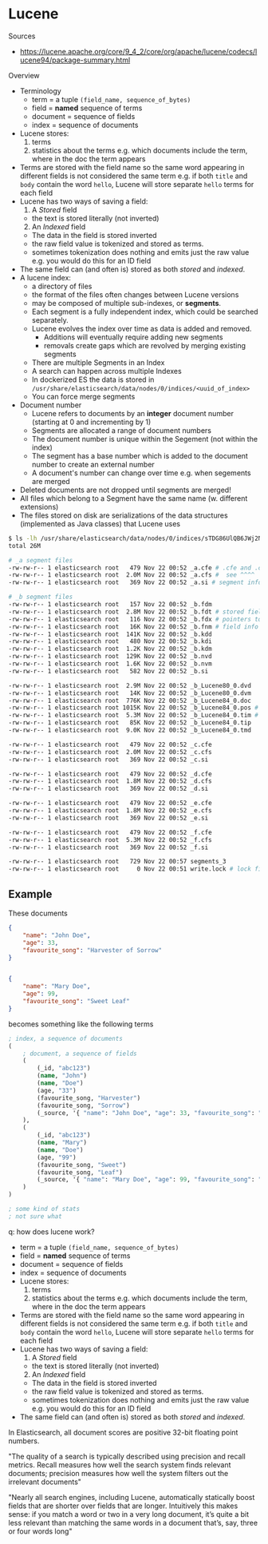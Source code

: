 # Lucene

Sources

- https://lucene.apache.org/core/9_4_2/core/org/apache/lucene/codecs/lucene94/package-summary.html

Overview

- Terminology
    - term = a tuple `(field_name, sequence_of_bytes)`
    - field = **named** sequence of terms
    - document = sequence of fields
    - index = sequence of documents
- Lucene stores:
    1. terms
    2. statistics about the terms e.g. which documents include the term, where
       in the doc the term appears
- Terms are stored with the field name so the same word appearing in different
  fields is not considered the same term e.g. if both `title` and `body` contain
  the word `hello`, Lucene will store separate `hello` terms for each field
- Lucene has two ways of saving a field:
    1. A _Stored_ field
    - the text is stored literally (not inverted)
    2. An _Indexed_ field
    - The data in the field is stored inverted
    - the raw field value is tokenized and stored as terms.
    - sometimes tokenization does nothing and emits just the raw value e.g. you
      would do this for an ID field
- The same field can (and often is) stored as both _stored_ and _indexed_.
- A lucene index:
    - a directory of files
    - the format of the files often changes between Lucene versions
    - may be composed of multiple sub-indexes, or **segments**.
    - Each segment is a fully independent index, which could be searched
      separately.
    - Lucene evolves the index over time as data is added and removed.
        - Additions will eventually require adding new segments
        - removals create gaps which are revolved by merging existing segments
    - There are multiple Segments in an Index
    - A search can happen across multiple Indexes
    - In dockerized ES the data is stored in
      `/usr/share/elasticsearch/data/nodes/0/indices/<uuid_of_index>`
    - You can force merge segments
- Document number
    - Lucene refers to documents by an **integer** document number (starting at
      0 and incrementing by 1)
    - Segments are allocated a range of document numbers
    - The document number is unique within the Segement (not within the index)
    - The segment has a base number which is added to the document number to
      create an external number
    - A document's number can change over time e.g. when segements are merged
- Deleted documents are not dropped until segments are merged!
- All files which belong to a Segment have the same name (w. different
  extensions)
- The files stored on disk are serializations of the data structures
  (implemented as Java classes) that Lucene uses

```bash
$ ls -lh /usr/share/elasticsearch/data/nodes/0/indices/sTDG86UlQB6JWj2NrmaX5Q/0/index
total 26M

# _a segment files
-rw-rw-r-- 1 elasticsearch root   479 Nov 22 00:52 _a.cfe # .cfe and .cfs together are a compound files i.e. container for other index files (used on systems which run out of file handles)
-rw-rw-r-- 1 elasticsearch root  2.0M Nov 22 00:52 _a.cfs #  see ^^^^
-rw-rw-r-- 1 elasticsearch root   369 Nov 22 00:52 _a.si # segment info

# _b segment files
-rw-rw-r-- 1 elasticsearch root   157 Nov 22 00:52 _b.fdm
-rw-rw-r-- 1 elasticsearch root  2.8M Nov 22 00:52 _b.fdt # stored fields for documents
-rw-rw-r-- 1 elasticsearch root   116 Nov 22 00:52 _b.fdx # pointers to field data
-rw-rw-r-- 1 elasticsearch root   16K Nov 22 00:52 _b.fnm # field info
-rw-rw-r-- 1 elasticsearch root  141K Nov 22 00:52 _b.kdd
-rw-rw-r-- 1 elasticsearch root   480 Nov 22 00:52 _b.kdi
-rw-rw-r-- 1 elasticsearch root  1.2K Nov 22 00:52 _b.kdm
-rw-rw-r-- 1 elasticsearch root  129K Nov 22 00:52 _b.nvd
-rw-rw-r-- 1 elasticsearch root  1.6K Nov 22 00:52 _b.nvm
-rw-rw-r-- 1 elasticsearch root   582 Nov 22 00:52 _b.si

-rw-rw-r-- 1 elasticsearch root  2.9M Nov 22 00:52 _b_Lucene80_0.dvd
-rw-rw-r-- 1 elasticsearch root   14K Nov 22 00:52 _b_Lucene80_0.dvm
-rw-rw-r-- 1 elasticsearch root  776K Nov 22 00:52 _b_Lucene84_0.doc
-rw-rw-r-- 1 elasticsearch root 1015K Nov 22 00:52 _b_Lucene84_0.pos # stores positions where a term occurs in index
-rw-rw-r-- 1 elasticsearch root  5.3M Nov 22 00:52 _b_Lucene84_0.tim # term dictionary
-rw-rw-r-- 1 elasticsearch root   85K Nov 22 00:52 _b_Lucene84_0.tip
-rw-rw-r-- 1 elasticsearch root  9.0K Nov 22 00:52 _b_Lucene84_0.tmd

-rw-rw-r-- 1 elasticsearch root   479 Nov 22 00:52 _c.cfe
-rw-rw-r-- 1 elasticsearch root  2.0M Nov 22 00:52 _c.cfs
-rw-rw-r-- 1 elasticsearch root   369 Nov 22 00:52 _c.si

-rw-rw-r-- 1 elasticsearch root   479 Nov 22 00:52 _d.cfe
-rw-rw-r-- 1 elasticsearch root  1.8M Nov 22 00:52 _d.cfs
-rw-rw-r-- 1 elasticsearch root   369 Nov 22 00:52 _d.si

-rw-rw-r-- 1 elasticsearch root   479 Nov 22 00:52 _e.cfe
-rw-rw-r-- 1 elasticsearch root  1.8M Nov 22 00:52 _e.cfs
-rw-rw-r-- 1 elasticsearch root   369 Nov 22 00:52 _e.si

-rw-rw-r-- 1 elasticsearch root   479 Nov 22 00:52 _f.cfe
-rw-rw-r-- 1 elasticsearch root  5.3M Nov 22 00:52 _f.cfs
-rw-rw-r-- 1 elasticsearch root   369 Nov 22 00:52 _f.si

-rw-rw-r-- 1 elasticsearch root   729 Nov 22 00:57 segments_3
-rw-rw-r-- 1 elasticsearch root     0 Nov 22 00:51 write.lock # lock file, only one thread can modify the index at a time
```

## Example

These documents

```json
{
    "name": "John Doe",
    "age": 33,
    "favourite_song": "Harvester of Sorrow"
}


{
    "name": "Mary Doe",
    "age": 99,
    "favourite_song": "Sweet Leaf"
}

```

becomes something like the following terms

```clj
; index, a sequence of documents
(
    ; document, a sequence of fields
    (
        (_id, "abc123")
        (name, "John")
        (name, "Doe")
        (age, "33")
        (favourite_song, "Harvester")
        (favourite_song, "Sorrow")
        (_source, '{ "name": "John Doe", "age": 33, "favourite_song": "Harvester of Sorrow" }')
    ),
    (
        (_id, "abc123")
        (name, "Mary")
        (name, "Doe")
        (age, "99")
        (favourite_song, "Sweet")
        (favourite_song, "Leaf")
        (_source, '{ "name": "Mary Doe", "age": 99, "favourite_song": "Sweet Leaf" }')
    )
)

; some kind of stats
; not sure what
```

q: how does lucene work?

- term = a tuple `(field_name, sequence_of_bytes)`
- field = **named** sequence of terms
- document = sequence of fields
- index = sequence of documents
- Lucene stores:
    1. terms
    2. statistics about the terms e.g. which documents include the term, where
       in the doc the term appears
- Terms are stored with the field name so the same word appearing in different
  fields is not considered the same term e.g. if both `title` and `body` contain
  the word `hello`, Lucene will store separate `hello` terms for each field
- Lucene has two ways of saving a field:
    1. A _Stored_ field
    - the text is stored literally (not inverted)
    2. An _Indexed_ field
    - The data in the field is stored inverted
    - the raw field value is tokenized and stored as terms.
    - sometimes tokenization does nothing and emits just the raw value e.g. you
      would do this for an ID field
- The same field can (and often is) stored as both _stored_ and _indexed_.

In Elasticsearch, all document scores are positive 32-bit floating point
numbers.

"The quality of a search is typically described using precision and recall
metrics. Recall measures how well the search system finds relevant documents;
precision measures how well the system filters out the irrelevant documents"

"Nearly all search engines, including Lucene, automatically statically boost
fields that are shorter over fields that are longer. Intuitively this makes
sense: if you match a word or two in a very long document, it’s quite a bit less
relevant than matching the same words in a document that’s, say, three or four
words long"
